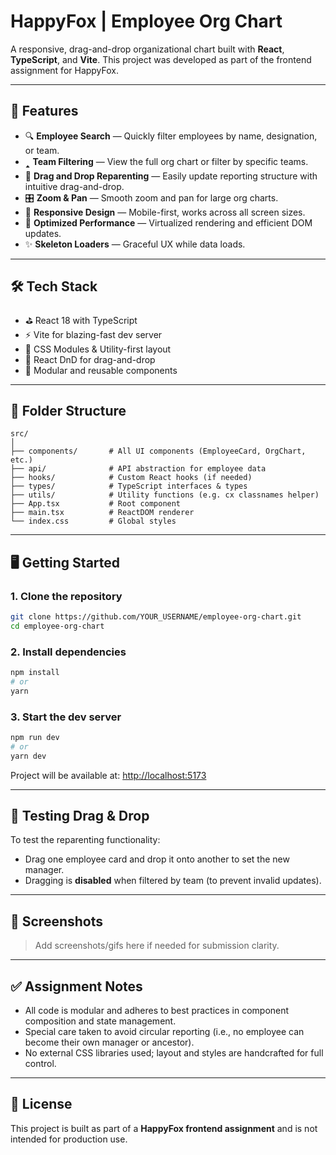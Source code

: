 # HappyFox | Employee Org Chart

A responsive, drag-and-drop organizational chart built with **React**, **TypeScript**, and **Vite**. This project was developed as part of the frontend assignment for HappyFox.

---

## 🚀 Features

* 🔍 **Employee Search** — Quickly filter employees by name, designation, or team.
* 🢑 **Team Filtering** — View the full org chart or filter by specific teams.
* 🧲 **Drag and Drop Reparenting** — Easily update reporting structure with intuitive drag-and-drop.
* 🎛 **Zoom & Pan** — Smooth zoom and pan for large org charts.
* 📱 **Responsive Design** — Mobile-first, works across all screen sizes.
* 🧠 **Optimized Performance** — Virtualized rendering and efficient DOM updates.
* ✨ **Skeleton Loaders** — Graceful UX while data loads.

---

## 🛠️ Tech Stack

* ⛳️ React 18 with TypeScript
* ⚡ Vite for blazing-fast dev server
* 🎨 CSS Modules & Utility-first layout
* 🧱 React DnD for drag-and-drop
* 🧪 Modular and reusable components

---

## 📂 Folder Structure

```
src/
│
├── components/       # All UI components (EmployeeCard, OrgChart, etc.)
├── api/              # API abstraction for employee data
├── hooks/            # Custom React hooks (if needed)
├── types/            # TypeScript interfaces & types
├── utils/            # Utility functions (e.g. cx classnames helper)
├── App.tsx           # Root component
├── main.tsx          # ReactDOM renderer
└── index.css         # Global styles
```

---

## 🖥️ Getting Started

### 1. Clone the repository

```bash
git clone https://github.com/YOUR_USERNAME/employee-org-chart.git
cd employee-org-chart
```

### 2. Install dependencies

```bash
npm install
# or
yarn
```

### 3. Start the dev server

```bash
npm run dev
# or
yarn dev
```

Project will be available at: [http://localhost:5173](http://localhost:5173)

---

## 🧪 Testing Drag & Drop

To test the reparenting functionality:

* Drag one employee card and drop it onto another to set the new manager.
* Dragging is **disabled** when filtered by team (to prevent invalid updates).

---

## 📸 Screenshots

> Add screenshots/gifs here if needed for submission clarity.

---

## ✅ Assignment Notes

* All code is modular and adheres to best practices in component composition and state management.
* Special care taken to avoid circular reporting (i.e., no employee can become their own manager or ancestor).
* No external CSS libraries used; layout and styles are handcrafted for full control.

---

## 📄 License

This project is built as part of a **HappyFox frontend assignment** and is not intended for production use.
